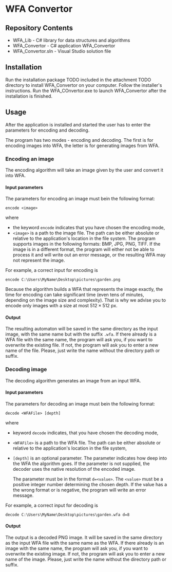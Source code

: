 # WFA Convertor

## Repository Contents

- WFA_Lib - C# library for data structures and algorithms
- WFA_Convertor - C# application WFA_Convertor
- WFA_Convertor.sln - Visual Studio solution file

## Installation

Run the installation package TODO included in the attachment TODO directory to install WFA\_Convertor on your computer. Follow the installer's instructions. Run the WFA\_COnvertor.exe to launch WFA\_Convertor after the installation is finished.

## Usage

After the application is installed and started the user has to enter the parameters for encoding and decoding.

The program has two modes - encoding and decoding. The first is for encoding images into WFA, the letter is for generating images from WFA.

### Encoding an image

The encoding algorithm will take an image given by the user and convert it into WFA.

#### Input parameters

The parameters for encoding an image must bein the following format:

```
encode <image> 
```

where

- the keyword `encode` indicates that you have chosen the encoding mode,
- `<image>` is a path to the image file. The path can be either absolute or relative to the application's location in the file system. The program supports images in the following formats: BMP, JPG, PNG, TIFF. If the image is in a different format, the program will either not be able to process it and will write out an error message, or the resulting WFA may not represent the image.

For example, a correct input for encoding is

```
encode C:\Users\MyName\Desktop\pictures\garden.png
```

Because the algorithm builds a WFA that represents the image exactly, the time for encoding can take significant time (even tens of minutes, depending on the image size and complexity). That is why we advise you to encode only images with a size at most $512\times512$ px.

#### Output

The resulting automaton will be saved in the same directory as the input image, with the same name but with the suffix `.wfa`.
If there already is a WFA file with the same name, the program will ask you, if you want to overwrite the existing file. If not, the program will ask you to enter a new name of the file. Please, just write the name without the directory path or suffix.

### Decoding image

The decoding algorithm generates an image from an input WFA.

#### Input parameters

The parameters for decoding an image must bein the following format:

```
decode <WFAFile> [depth]
```

where

- keyword `decode` indicates, that you have chosen the decoding mode,
- `<WFAFile>` is a path to the WFA file. The path can be either absolute or relative to the application's location in the file system,
- `[depth]` is an optional parameter. The parameter indicates how deep into the WFA the algorithm goes. If the parameter is not supplied, the decoder uses the native resolution of the encoded image.
	
	The parameter must be in the format `d=<value>`. The `<value>` must be a positive integer number determining the chosen depth. If the value has a the wrong format or is negative, the program will write an error message.

For example, a correct input for decoding is
 ```
 decode C:\Users\MyName\Desktop\pictures\garden.wfa d=8
 ```

#### Output

The output is a decoded PNG image. It will be saved in the same directory as the input WFA file with the same name as the WFA. If there already is an image with the same name, the program will ask you, if you want to overwrite the existing image. If not, the program will ask you to enter a new name of the image. Please, just write the name without the directory path or suffix.
